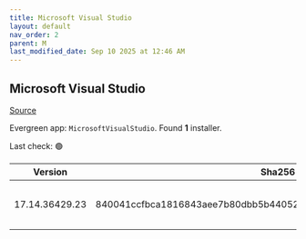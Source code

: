 ```yaml
---
title: Microsoft Visual Studio
layout: default
nav_order: 2
parent: M
last_modified_date: Sep 10 2025 at 12:46 AM
---
```


## Microsoft Visual Studio

[Source](https://visualstudio.microsoft.com/)

Evergreen app: `MicrosoftVisualStudio`. Found **1** installer.

Last check: 🟢

| Version        | Sha256                                                           | Size    | URI                                                                                                                                                                                                                                                                                                                                                      |
| -------------- | ---------------------------------------------------------------- | ------- | -------------------------------------------------------------------------------------------------------------------------------------------------------------------------------------------------------------------------------------------------------------------------------------------------------------------------------------------------------- |
| 17.14.36429.23 | 840041ccfbca1816843aee7b80dbb5b4405295de3d68c194783c834680c2b8d2 | 4461240 | [https://download.visualstudio.microsoft.com/download/pr/c2e2845d-bdff-44fc-ac00-3d488e9f5675/840041ccfbca1816843aee7b80dbb5b4405295de3d68c194783c834680c2b8d2/vs_Setup.exe](https://download.visualstudio.microsoft.com/download/pr/c2e2845d-bdff-44fc-ac00-3d488e9f5675/840041ccfbca1816843aee7b80dbb5b4405295de3d68c194783c834680c2b8d2/vs_Setup.exe) |
